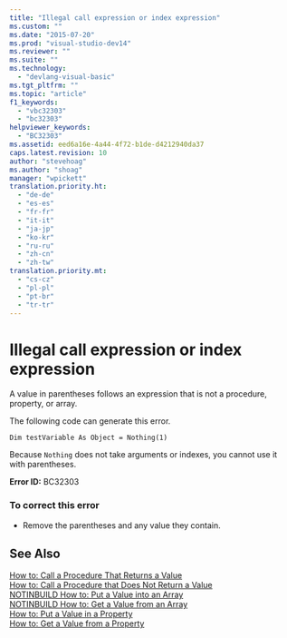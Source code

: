 ```yaml
---
title: "Illegal call expression or index expression"
ms.custom: ""
ms.date: "2015-07-20"
ms.prod: "visual-studio-dev14"
ms.reviewer: ""
ms.suite: ""
ms.technology: 
  - "devlang-visual-basic"
ms.tgt_pltfrm: ""
ms.topic: "article"
f1_keywords: 
  - "vbc32303"
  - "bc32303"
helpviewer_keywords: 
  - "BC32303"
ms.assetid: eed6a16e-4a44-4f72-b1de-d4212940da37
caps.latest.revision: 10
author: "stevehoag"
ms.author: "shoag"
manager: "wpickett"
translation.priority.ht: 
  - "de-de"
  - "es-es"
  - "fr-fr"
  - "it-it"
  - "ja-jp"
  - "ko-kr"
  - "ru-ru"
  - "zh-cn"
  - "zh-tw"
translation.priority.mt: 
  - "cs-cz"
  - "pl-pl"
  - "pt-br"
  - "tr-tr"
---
```

# Illegal call expression or index expression
A value in parentheses follows an expression that is not a procedure, property, or array.  
  
 The following code can generate this error.  
  
 `Dim testVariable As Object = Nothing(1)`  
  
 Because `Nothing` does not take arguments or indexes, you cannot use it with parentheses.  
  
 **Error ID:** BC32303  
  
### To correct this error  
  
-   Remove the parentheses and any value they contain.  
  
## See Also  
 [How to: Call a Procedure That Returns a Value](../../visual-basic/language-reference/procedures/how-to-call-a-procedure-that-returns-a-value.md)   
 [How to: Call a Procedure that Does Not Return a Value](../../visual-basic/language-reference/procedures/how-to-call-a-procedure-that-does-not-return-a-value.md)   
 [NOTINBUILD How to: Put a Value into an Array](http://msdn.microsoft.com/en-us/6dddc79c-cf60-41c2-b572-8bfa49b4fe7e)   
 [NOTINBUILD How to: Get a Value from an Array](http://msdn.microsoft.com/en-us/202a6468-8ccb-4864-bd8b-eab3b42d4288)   
 [How to: Put a Value in a Property](../../visual-basic/language-reference/procedures/how-to-put-a-value-in-a-property.md)   
 [How to: Get a Value from a Property](../../visual-basic/language-reference/procedures/how-to-get-a-value-from-a-property.md)